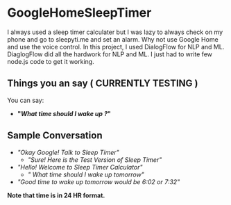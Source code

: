 # GoogleHomeSleepTimer
I always used a sleep timer calculater but I was lazy to always check on my phone and go to sleepyti.me and set an alarm. Why not use Google Home and use the voice control.  In this project, I used DialogFlow for NLP and ML. DiaglogFlow did all the hardwork for NLP and ML. I just had to write few node.js code to get it working.

## Things you an say ( CURRENTLY TESTING ) 
You can say: 
-  __"*What time should I wake up ?*"__

## Sample Conversation
- *"Okay Google! Talk to Sleep Timer"*
  - *"Sure! Here is the Test Version of Sleep Timer"*
- *"Hello! Welcome to Sleep Timer Calculator"*
  - *" What time should I wake up tomorrow"*
- *"Good time to wake up tomorrow would be 6:02 or 7:32"*

__Note that time is in 24 HR format.__
